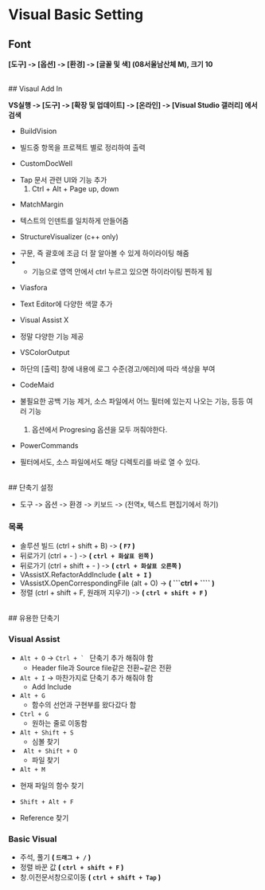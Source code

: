 
# Visual Basic Setting


## Font

__[도구] -> [옵션] -> [환경] -> [글꼴 및 색] (08서울남산체 M), 크기 10__

<br/>
## Visaul Add In

__VS실행 -> [도구] -> [확장 및 업데이트] -> [온라인] -> [Visual Studio 갤러리] 에서 검색__

* BuildVision
 - 빌드중 항목을 프로젝트 별로 정리하여 출력
* CustomDocWell
 - Tap 문서 관련 UI와 기능 추가
     1) Ctrl + Alt + Page up, down
* MatchMargin
 - 텍스트의 인덴트를 일치하게 만들어줌
* StructureVisualizer (c++ only)
 - 구문, 즉 괄호에 조금 더 잘 알아볼 수 있게 하이라이팅 해줌
 - + 기능으로 영역 안에서 ctrl 누르고 있으면 하이라이팅 찐하게 됨
* Viasfora
 - Text Editor에 다양한 색깔 추가
* Visual Assist X
 - 정말 다양한 기능 제공
* VSColorOutput
 - 하단의 [출력] 창에 내용에 로그 수준(경고/에러)에 따라 색상을 부여
* CodeMaid
 - 불필요한 공백 기능 제거, 소스 파일에서 어느 필터에 있는지 나오는 기능, 등등 여러 기능<br/> &nbsp;&nbsp;
   1) 옵션에서 Progresing 옵션을 모두 꺼줘야한다.
* PowerCommands
 - 필터에서도, 소스 파일에서도 해당 디렉토리를 바로 열 수 있다.


<br/>
## 단축기 설정

* 도구 -> 옵션 -> 환경 -> 키보드 -> (전역x, 텍스트 편집기에서 하기)

### 목록
 * 솔루션 빌드 (ctrl + shift + B) -> __( ```F7``` )__
 * 뒤로가기 (ctrl + - ) -> __( ```ctrl + 화살표 왼쪽``` )__
 * 뒤로가기 (ctrl + shift + - ) -> __( ```ctrl + 화살표 오른쪽``` )__
 * VAssistX.RefactorAddInclude __( ```alt + I``` )__
 * VAssistX.OpenCorrespondingFile (alt + O) ->  __( ```ctrl + ```` )__
 * 정렬 (ctrl + shift + F, 원래꺼 지우기) ->  __( ```ctrl + shift + F``` )__


<br/>
## 유용한 단축기

### Visual Assist

* ``Alt + O``  ->  ```Ctrl + ` ``` 단축기 추가 해줘야 함
  - Header file과 Source file같은 전환~같은 전환
* ```Alt + I```  -> 마찬가지로 단축기 추가 해줘야 함
  - Add Include
* ``Alt + G``
  - 함수의 선언과 구현부를 왔다갔다 함
* ``Ctrl + G``
  - 원하는 줄로 이동함
* ``Alt + Shift + S``
  - 심볼 찾기
* `` Alt + Shift + O``
   - 파일 찾기
* ``Alt + M``
 - 현재 파일의 함수 찾기
* ``Shift + Alt + F``
 - Reference 찾기

### Basic Visual

* 주석, 풀기  __( ```드래그 + /``` )__
* 정렬 바꾼 값 __( ```ctrl + shift + F``` )__
* 창.이전문서창으로이동 __( ```ctrl + shift + Tap``` )__
